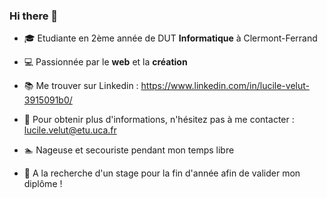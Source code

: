 ### Hi there 👋

<!--
**luvelut/luvelut** is a ✨ _special_ ✨ repository because its `README.md` (this file) appears on your GitHub profile.
-->


* :mortar_board: Etudiante en 2ème année de DUT __Informatique__ à Clermont-Ferrand  
* :computer: Passionnée par le __web__ et la __création__  
* :books: Me trouver sur Linkedin : https://www.linkedin.com/in/lucile-velut-3915091b0/  
* :email: Pour obtenir plus d'informations, n'hésitez pas à me contacter : lucile.velut@etu.uca.fr  
* :swimmer: Nageuse et secouriste pendant mon temps libre

* :triangular_flag_on_post: A la recherche d'un stage pour la fin d'année afin de valider mon diplôme !   


